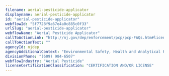 ```yaml
---
filename: aerial-pesticide-applicator
displayname: aerial-pesticide-applicator
id: "aerial-pesticide-applicator"
webflowId: "5f7728f9a67e4a0c885c0f33"
urlSlug: "aerial-pesticide-applicator"
webflowName: "Aerial Pesticide Applicator"
callToActionLink: "http://nj.gov/dep/enforcement/pcp/pcp-FAQs.htm#license12"
callToActionText: ""
agencyId: njdep
agencyAdditionalContext: "Environmental Safety, Health and Analytical Programs, Bureau of Pesticide Operations"
divisionPhone: "(609) 984-6507"
webflowIndustry: "Aerial Pesticide"
licenseCertificationClassification: "CERTIFICATION AND/OR LICENSE"
---
```

